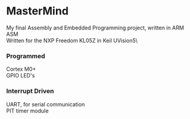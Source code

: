 # MasterMind
My final Assembly and Embedded Programming project, written in ARM ASM\
Written for the NXP Freedom KL05Z in Keil UVision5\
### Programmed
Cortex M0+\
GPIO LED's

### Interrupt Driven 
UART, for serial communication\
PIT timer module
